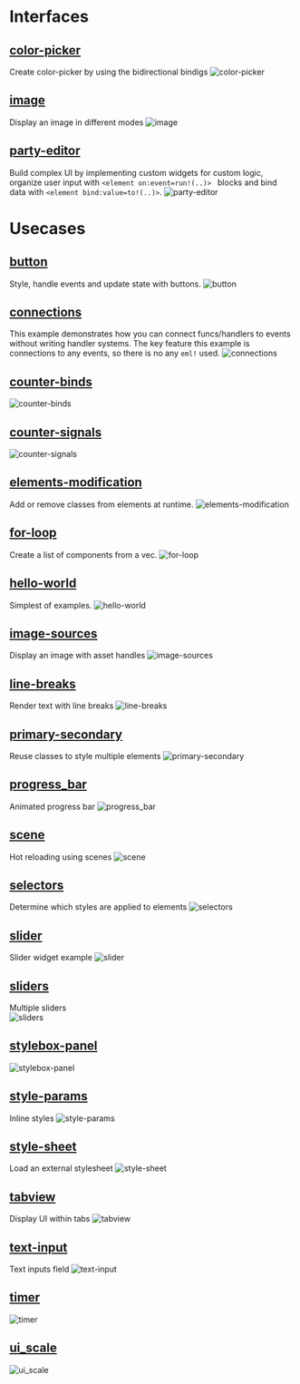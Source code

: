 # Interfaces

## [color-picker](color-picker.rs)
Create color-picker by using the bidirectional bindigs
![color-picker](../docs/img/examples/color-picker.gif)

## [image](image.rs)
Display an image in different modes
![image](../docs/img/examples/image.png)

## [party-editor](party-editor.rs)
Build complex UI by implementing custom widgets for custom logic, organize user input with `<element on:event=run!(..)> ` blocks and bind data with `<element bind:value=to!(..)>`.
![party-editor](../docs/img/examples/party-editor.gif)


# Usecases

## [button](button.rs)
Style, handle events and update state with buttons.
![button](../docs/img/examples/button.png)



## [connections](connections.rs)
This example demonstrates how you can connect funcs/handlers
to events without writing handler systems. The key feature
this example is connections to any events, so there is no
any `eml!` used.
![connections](../docs/img/examples/connections.gif)

## [counter-binds](counter-binds.rs)
![counter-binds](../docs/img/examples/counter.gif)

## [counter-signals](counter-signals.rs)
![counter-signals](../docs/img/examples/counter.gif)

## [elements-modification](elements-modification.rs)
Add or remove classes from elements at runtime. 
![elements-modification](../docs/img/examples/elements-modification.gif)

## [for-loop](for-loop.rs)
Create a list of components from a vec.
![for-loop](../docs/img/examples/for-loop.png)

## [hello-world](hello-world.rs)
Simplest of examples.
![hello-world](../docs/img/examples/hello-world.png)

## [image-sources](image-sources.rs)
Display an image with asset handles
![image-sources](../docs/img/examples/image-sources.png)

## [line-breaks](line-breaks.rs)
Render text with line breaks
![line-breaks](../docs/img/examples/line-breaks.png)

## [primary-secondary](primary-secondary.rs)
Reuse classes to style multiple elements
![primary-secondary](../docs/img/examples/primary-secondary.png)

## [progress_bar](progress_bar.rs)
Animated progress bar
![progress_bar](../docs/img/examples/progress_bar.png)

## [scene](scene.rs)
Hot reloading using scenes
![scene](../docs/img/examples/scene.png)

## [selectors](selectors.rs)
Determine which styles are applied to elements
![selectors](../docs/img/examples/selectors.gif)

## [slider](slider.rs)
Slider widget example 
![slider](../docs/img/examples/slider.png)

## [sliders](sliders.rs)
Multiple sliders  
![sliders](../docs/img/examples/sliders.gif)

## [stylebox-panel](stylebox-panel.rs)
![stylebox-panel](../docs/img/examples/stylebox-panel.png)

## [style-params](style-params.rs)
Inline styles
![style-params](../docs/img/examples/style-params.png)

## [style-sheet](style-sheet.rs)
Load an external stylesheet
![style-sheet](../docs/img/examples/style-sheet.png)

## [tabview](tabview.rs)
Display UI within tabs
![tabview](../docs/img/examples/tabview.png)

## [text-input](text-input.rs)
Text inputs field
![text-input](../docs/img/examples/text-input.png)

## [timer](timer.rs)
![timer](../docs/img/examples/timer.png)

## [ui_scale](ui_scale.rs)
![ui_scale](../docs/img/examples/ui-scale.png)
